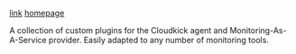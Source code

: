 [link](https://github.com/cloudkick/agent-plugins)
[homepage](http://cloudkick.com)

A collection of custom plugins for the Cloudkick agent and Monitoring-As-A-Service provider.  Easily adapted to any number of monitoring tools.
